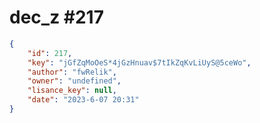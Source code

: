 
# dec_z #217
                
```JSON
{
    "id": 217,
    "key": "jGfZqMoOeS*4jGzHnuav$7tIkZqKvLiUyS@5ceWo",
    "author": "fwRelik",
    "owner": "undefined",
    "lisance_key": null,
    "date": "2023-6-07 20:31"
}
```
    